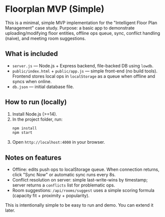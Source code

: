 
# Floorplan MVP (Simple)

This is a minimal, simple MVP implementation for the "Intelligent Floor Plan Management" case study. 
Purpose: a basic app to demonstrate uploading/modifying floor entities, offline ops queue, sync, conflict handling (naive), and meeting room suggestions.

## What is included
- `server.js` — Node.js + Express backend, file-backed DB using `lowdb`.
- `public/index.html` + `public/app.js` — simple front-end (no build tools). Frontend stores local ops in `localStorage` as a queue when offline and syncs when online.
- `db.json` — initial database file.

## How to run (locally)
1. Install Node.js (>=14).
2. In the project folder, run:
   ```bash
   npm install
   npm start
   ```
3. Open `http://localhost:4000` in your browser.

## Notes on features
- Offline: edits push ops to localStorage queue. When connection returns, click "Sync Now" or automatic sync runs every 8s.
- Conflict resolution on server: simple last-write-wins by timestamp; server returns a `conflicts` list for problematic ops.
- Room suggestions: `/api/rooms/suggest` uses a simple scoring formula (capacity fit + proximity + popularity).

This is intentionally simple to be easy to run and demo. You can extend it later.

